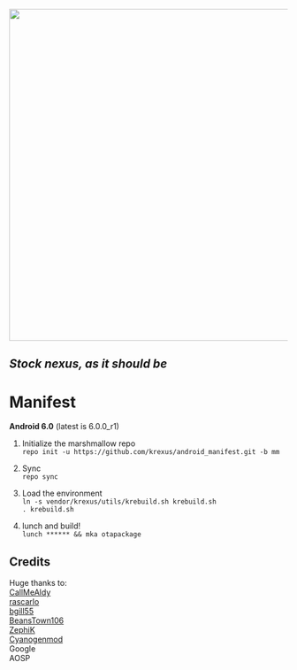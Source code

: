<p align="center">
  <img src="https://raw.github.com/krexus/android_manifest/mm/krexus-logo.png" width="600">
</p>


*Stock nexus, as it should be*
------------------------------

Manifest
========

**Android 6.0** (latest is 6.0.0_r1)

1. Initialize the marshmallow repo	
`repo init -u https://github.com/krexus/android_manifest.git -b mm`

2. Sync		
`repo sync`

3. Load the environment		
`ln -s vendor/krexus/utils/krebuild.sh krebuild.sh`		
`. krebuild.sh`

4. lunch and build!		
`lunch ****** && mka otapackage`

Credits
------------
Huge thanks to:  
[CallMeAldy](https://github.com/CallMeAldy)		
[rascarlo](https://plus.google.com/+CarloDiNuccio/)		
[bgill55](https://github.com/bgill55)		
[BeansTown106](https://github.com/BeansTown106)		
[ZephiK](https://github.com/zephiK)		
[Cyanogenmod](https://github.com/CyanogenMod)  
Google	
AOSP
